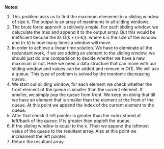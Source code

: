 **Notes:**

1. This problem asks us to find the maximum elememnt in a sliding window of size k. The output is an array of maximums in all sliding windows.
2. The brute force approch is relitively simple. For each sliding window, we caluculate the max and append it to the output array. But this would be inefficient becuse the its O(k x (n-k)). where k is the size of the window. and (n-k) is how many times a window will move.
3. In order to achieve a linear time solution. We have to eleminate all the redundant work, if we are adding an element to the sliding window, we should just do one comparision to decide whether we have a new maximum or not. Here we need a data structure that can move with our sliding window and values can be added and remove in O(1). We will use a queue. This type of problem is solved by the montonic decreasing queue.
4. We start our siliding window, for each element we check whether the front element of the queue is smaller than the current element. If smaller, we simply pop the queue from front. We keep on doing that till we have an element that is smaller than the element at the front of the queue. At this point we append the index of the current element to the queue.
5. After that check if left pointer is greater than the index stored at left/back of the queue. If is greater than popleft the queue.
6. If the sliding window is equal to the k. Then we append the leftmost value of the queue to the resultant array. Also at this point we increament the left pointer.
7. Return the resultant array.
